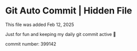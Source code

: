 # Git Auto Commit | Hidden File

This file was added Feb 12, 2025

Just for fun and keeping my daily git commit active 🤪

commit number: 399142
